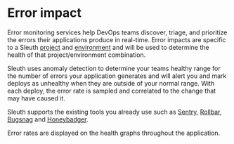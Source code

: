 # Error impact

Error monitoring services help DevOps teams discover, triage, and prioritize the errors their applications produce in real-time. Error impacts are specific to a Sleuth [project](../modeling-your-deployments/projects/) and [environment](../modeling-your-deployments/environment-support.md) and will be used to determine the health of that project/environment combination.

Sleuth uses anomaly detection to determine your teams healthy range for the number of errors your application generates and will alert you and mark deploys as unhealthy when they are outside of your normal range. With each deploy, the error rate is sampled and correlated to the change that may have caused it. 

Sleuth supports the existing tools you already use such as [Sentry](../integrations-1/impact-sources/errors/sentry.md), [Rollbar](../integrations-1/impact-sources/errors/rollbar.md), [Bugsnag](../integrations-1/impact-sources/errors/bugsnag.md) and [Honeybadger](../integrations-1/impact-sources/errors/honeybadger.md).

Error rates are displayed on the health graphs throughout the application. 



